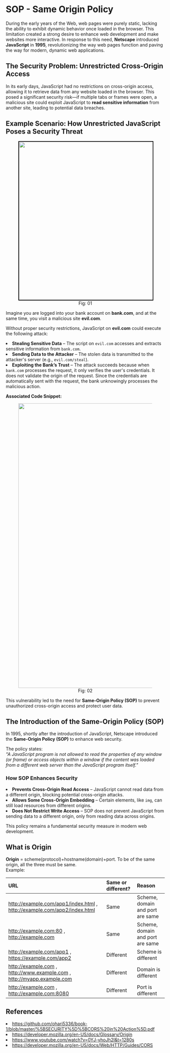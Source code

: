 # SOP \- Same Origin Policy

During the early years of the Web, web pages were purely static, lacking the ability to exhibit dynamic behavior once loaded in the browser. This limitation created a strong desire to enhance web development and make websites more interactive. In response to this need, **Netscape** introduced **JavaScript** in **1995**, revolutionizing the way web pages function and paving the way for modern, dynamic web applications.  

## **The Security Problem: Unrestricted Cross-Origin Access**

In its early days, JavaScript had no restrictions on cross-origin access, allowing it to retrieve data from any website loaded in the browser. This posed a significant security risk—if multiple tabs or frames were open, a malicious site could exploit JavaScript to **read sensitive information** from another site, leading to potential data breaches.

## Example Scenario: How Unrestricted JavaScript Poses a Security Threat

<figure>
	<div align="center">
	<img src="/data/CORS/assets/image1.png" height="500" width="500" style="border: 2px solid black;"></div>
	<figcaption style="text-align: center">Fig: 01</figcaption>  
</figure>


Imagine you are logged into your bank account on **bank.com**, and at the same time, you visit a malicious site **evil.com**.

Without proper security restrictions, JavaScript on **evil.com** could execute the following attack:

<li> <b>Stealing Sensitive Data</b> – The script on <code>evil.com</code> accesses and extracts sensitive information from <code>bank.com</code>.</li>

<li><b>Sending Data to the Attacker</b> – The stolen data is transmitted to the attacker's server (e.g., <code>evil.com/steal</code>).

<li><b>Exploiting the Bank’s Trust</b> – The attack succeeds because when <code>bank.com</code> processes the request, it only verifies the user's credentials. It does not validate the origin of the request. Since the credentials are automatically sent with the request, the bank unknowingly processes the malicious action. 

**Associated Code Snippet:** 

<figure>
	<div align="center">
	<img src="/data/CORS/assets/image2.png" height="900" width="500" ></div>
	<figcaption style="text-align: center">Fig: 02</figcaption>  
</figure>

This vulnerability led to the need for **Same-Origin Policy (SOP)** to prevent unauthorized cross-origin access and protect user data. 

## The Introduction of the Same-Origin Policy (SOP)

In 1995, shortly after the introduction of JavaScript, Netscape introduced the **Same-Origin Policy (SOP)** to enhance web security. 

The policy states:  
 *"A JavaScript program is not allowed to read the properties of any window (or frame) or access objects within a window if the content was loaded from a different web server than the JavaScript program itself."*  

### **How SOP Enhances Security**

<li><b>Prevents Cross-Origin Read Access</b> – JavaScript cannot read data from a different origin, blocking potential cross-origin attacks.

<li><b>Allows Some Cross-Origin Embedding</b> – Certain elements, like <code>img</code>, can still load resources from different origins.

<li><b>Does Not Restrict Write Access</b> – SOP does not prevent JavaScript from sending data to a different origin, only from reading data across origins.

This policy remains a fundamental security measure in modern web development. 

## What is Origin 
**Origin** \= scheme(protocol)+hostname(domain)+port. To be of the same origin, all the three must be same.   
Example: 

| URL | Same or different? | Reason |
| :---- | :---- | :---- |
| http://example.com/app1/index.html , http://example.com/app2/index.html  | Same  | Scheme, domain and port are same |
| http://example.com:80 , http://example.com  | Same   | Scheme, domain and port are same |
| http://example.com/app1 , https://example.com/app2  | Different  | Scheme is different |
| http://example.com , http://www.example.com , http://myapp.example.com  | Different  | Domain is different |
| http://example.com , http://example.com:8080  | Different  | Port is different  |

						



## References
<li><a href='https://github.com/ohari5336/book-1/blob/master/%5BSECURITY%5D%5BCORS%20in%20Action%5D.pdf'>https://github.com/ohari5336/book-1/blob/master/%5BSECURITY%5D%5BCORS%20in%20Action%5D.pdf</a>
<li><a href='https://developer.mozilla.org/en-US/docs/Glossary/Origin '>https://developer.mozilla.org/en-US/docs/Glossary/Origin</a> 
<li><a href='https://www.youtube.com/watch?v=0YJ-yhoJh2I&t=1280s'>https://www.youtube.com/watch?v=0YJ-yhoJh2I&t=1280s</a>  
<li><a href='https://developer.mozilla.org/en-US/docs/Web/HTTP/Guides/CORS'>https://developer.mozilla.org/en-US/docs/Web/HTTP/Guides/CORS</a>